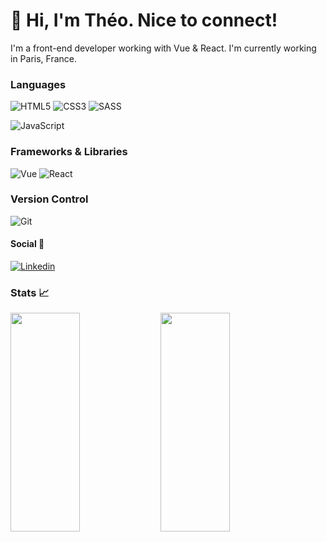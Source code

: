 <p align="center">
<h1>👋 Hi, I'm Théo. Nice to connect!</h2> 
</p>

  I'm a front-end developer working with Vue & React.
  I'm currently working in Paris, France.

### Languages

![HTML5](https://img.shields.io/badge/-HTML5-%2320232a.svg?style=for-the-badge&logo=html5&logoColor=#DD4B25)
![CSS3](https://img.shields.io/badge/-CSS3-%2320232a.svg?style=for-the-badge&logo=css3&logoColor=blue)
![SASS](https://img.shields.io/badge/SASS-%2320232a.svg?style=for-the-badge&logo=SASS&logoColor=#C76293)

![JavaScript](https://img.shields.io/badge/JAVASCRIPT-%2320232a.svg?style=for-the-badge&logo=javascript&logoColor=F7DF1E)

### Frameworks & Libraries

![Vue](https://img.shields.io/badge/-Vue-%2320232a.svg?style=for-the-badge&logo=vue.js)
![React](https://img.shields.io/badge/react-%2320232a.svg?style=for-the-badge&logo=react&logoColor=%2361DAFB)

### Version Control

![Git](https://img.shields.io/badge/git-%2320232a.svg?style=for-the-badge&logo=git&logoColor=#E84521)

#### Social 👥

[![Linkedin](https://img.shields.io/badge/-Théo%20Bernard-%2320232a.svg?style=for-the-badge&logo=Linkedin)](https://www.linkedin.com/in/theo-bernard/) 

### Stats 📈

<img align="left" width="47%" height="350px" src="https://github-readme-stats.vercel.app/api?username=TheoBernard97&hide=stars&show_icons=true&theme=blueberry&count_private=true" />

<img align="left" width="47%" height="350px" src="https://github-readme-stats.vercel.app/api/top-langs/?username=TheoBernard97&layout=compact&theme=blueberry" />  
